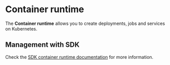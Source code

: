 # Container runtime

The **Container runtime** allows you to create deployments, jobs and services on Kubernetes.

## Management with SDK

Check the [SDK container runtime documentation](https://scc-digitalhub.github.io/sdk-docs/runtimes/container/) for more information.

